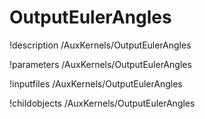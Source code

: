 <!-- MOOSE Documentation Stub: Remove this when content is added. -->

# OutputEulerAngles
!description /AuxKernels/OutputEulerAngles

!parameters /AuxKernels/OutputEulerAngles

!inputfiles /AuxKernels/OutputEulerAngles

!childobjects /AuxKernels/OutputEulerAngles
